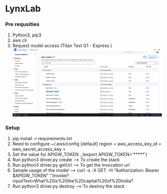# LynxLab


### Pre requsities
1. Python3, pip3
2. aws cli
3. Request model access (Titan Text G1 - Express ) ![Image](images/Request-Model-Access.png)

### Setup
1. pip install -r requirements.txt
2. Need to configure ~/.aws/config
    [default]
    region = <your-region>
    aws_access_key_id = <your-secret-key-id>
    aws_secret_access_key = <your-secret-access-key>
3. Set the value for APIGW_TOKEN , (export APIGW_TOKEN='*****')
4. Run python3 driver.py create --> To create the stack
5. Run python3 driver.py getUrl --> To get the invocation url
6. Sample usage of the model --> curl -s -X GET -H "Authorization: Bearer $APIGW_TOKEN" "<apiGetUrl>/invoke?inputText=What%20is%20the%20capital%20of%20India?
7. Run python3 driver.py destroy --> To destroy the stack